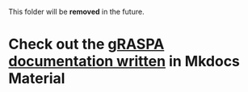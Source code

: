This folder will be **removed** in the future. 
# Check out the [gRASPA documentation written](https://github.com/snurr-group/gRASPA-mkdoc/tree/gh-pages) in Mkdocs Material
